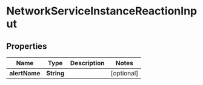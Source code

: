 
# NetworkServiceInstanceReactionInput

## Properties
Name | Type | Description | Notes
------------ | ------------- | ------------- | -------------
**alertName** | **String** |  |  [optional]




